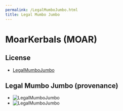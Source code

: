 ```yaml
---
permalink: /LegalMumboJumbo.html
title: Legal Mumbo Jumbo
---
```


<!--
LegalMumboJumbo.md v1.0.3.0
MoarKerbals (MOAR)
created: 01 Feb 2022
updated: 07 Mar 2022
-->

# MoarKerbals (MOAR)

## License

* [LegalMumboJumbo](/LegalMumboJumbo/License.md)

## Legal Mumbo Jumbo (provenance)

* ![LegalMumboJumbo](/LegalMumboJumbo/FORUM-01.png)
* ![LegalMumboJumbo](/LegalMumboJumbo/FORUM-02.png)

<!-- this file CC BY-NC-ND 3.0 Unported by zer0Kerbal-->
